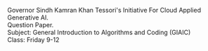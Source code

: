 Governor Sindh Kamran Khan Tessori's Initiative For Cloud Applied Generative AI.                          
Question Paper.                                                                                           
Subject: General Introduction to Algorithms and Coding (GIAIC)                                            
Class: Friday 9-12
